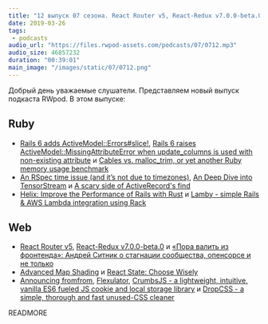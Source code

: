 ```yaml
---
title: "12 выпуск 07 сезона. React Router v5, React-Redux v7.0.0-beta.0, Cables vs. malloc_trim, Helix, Lamby, Flexulator, DropCSS и прочее"
date: 2019-03-26
tags:
 - podcasts
audio_url: "https://files.rwpod-assets.com/podcasts/07/0712.mp3"
audio_size: 46857232
duration: "00:39:01"
main_image: "/images/static/07/0712.png"
---
```


Добрый день уважаемые слушатели. Представляем новый выпуск подкаста RWpod. В этом выпуске:

## Ruby

 - [Rails 6 adds ActiveModel::Errors#slice!](https://blog.bigbinary.com/2019/03/26/rails-6-adds-activemodel-errors-slice.html), [Rails 6 raises ActiveModel::MissingAttributeError when update_columns is used with non-existing attribute](https://blog.bigbinary.com/2019/03/20/rails-6-raises-activemodel-missingattributeerror-when-update_columns-is-used-with-non-existing-attribute.html) и [Cables vs. malloc_trim, or yet another Ruby memory usage benchmark](https://dev.to/evilmartians/cables-vs-malloctrim-or-yet-another-ruby-memory-usage-benchmark-3emo)
 - [An RSpec time issue (and it’s not due to timezones)](https://medium.com/@dvandersluis/an-rspec-time-issue-and-its-not-about-timezones-a89bbd167b86), [An Deep Dive into TensorStream](https://medium.com/@joseph.dayo/an-deep-dive-into-tensorstream-d910342e08e2) и [A scary side of ActiveRecord's find](https://blog.arkency.com/a-scary-side-of-activerecords-find/)
 - [Helix: Improve the Performance of Rails with Rust](https://headway.io/blog/helix-improve-the-performance-of-rails-with-rust/) и [Lamby - simple Rails & AWS Lambda integration using Rack](https://github.com/customink/lamby)

## Web

 - [React Router v5](https://reacttraining.com/blog/react-router-v5/), [React-Redux v7.0.0-beta.0](https://github.com/reduxjs/react-redux/releases/tag/v7.0.0-beta.0) и [«Пора валить из фронтенда»: Андрей Ситник о стагнации сообщества, опенсорсе и не только](https://habr.com/en/company/jugru/blog/444652/)
 - [Advanced Map Shading](https://wwwtyro.net/2019/03/21/advanced-map-shading.html) и [React State: Choose Wisely](https://ponyfoo.com/articles/react-state-choose-wisely)
 - [Announcing fromfrom](https://www.futurice.com/blog/announcing-fromfrom/), [Flexulator](https://www.flexulator.com/), [CrumbsJS - a lightweight, intuitive, vanilla ES6 fueled JS cookie and local storage library](https://github.com/nirtz89/crumbsjs) и [DropCSS - a simple, thorough and fast unused-CSS cleaner](https://github.com/leeoniya/dropcss)

READMORE
